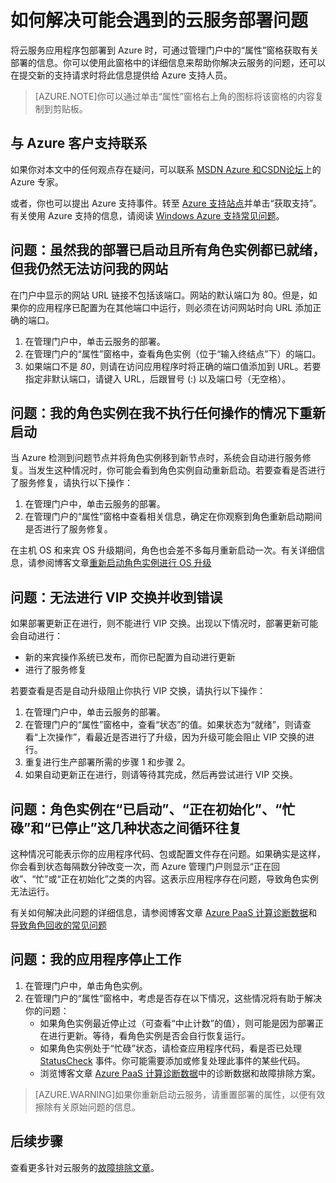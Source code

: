 <properties 
 pageTitle="解决云服务部署问题 | Windows Azure" 
 description="将云服务部署到 Azure 时，你可能会遇到几个常见问题。本文提供了部分问题的解决方案。" 
   services="cloud-services"
   documentationCenter=""
   authors="Thraka"
   manager="msmets"
   editor=""
   tags="top-support-issue"/>
<tags 
   ms.service="cloud-services"
   ms.date="10/14/2015"
   wacn.date="11/12/2015" />

# 如何解决可能会遇到的云服务部署问题

将云服务应用程序包部署到 Azure 时，可通过管理门户中的“属性”窗格获取有关部署的信息。你可以使用此窗格中的详细信息来帮助你解决云服务的问题，还可以在提交新的支持请求时将此信息提供给 Azure 支持人员。

> [AZURE.NOTE]你可以通过单击“属性”窗格右上角的图标将该窗格的内容复制到剪贴板。

## 与 Azure 客户支持联系

如果你对本文中的任何观点存在疑问，可以联系 [MSDN Azure 和CSDN论坛](/support/forums/)上的 Azure 专家。

或者，你也可以提出 Azure 支持事件。转至 [Azure 支持站点](/support/)并单击“获取支持”。有关使用 Azure 支持的信息，请阅读 [Windows Azure 支持常见问题](/support/faq/)。



## 问题：虽然我的部署已启动且所有角色实例都已就绪，但我仍然无法访问我的网站

在门户中显示的网站 URL 链接不包括该端口。网站的默认端口为 80。但是，如果你的应用程序已配置为在其他端口中运行，则必须在访问网站时向 URL 添加正确的端口。

1. 在管理门户中，单击云服务的部署。
2. 在管理门户的“属性”窗格中，查看角色实例（位于“输入终结点”下）的端口。
3. 如果端口不是 *80*，则请在访问应用程序时将正确的端口值添加到 URL。若要指定非默认端口，请键入 URL，后跟冒号 (:) 以及端口号（无空格）。

## 问题：我的角色实例在我不执行任何操作的情况下重新启动

当 Azure 检测到问题节点并将角色实例移到新节点时，系统会自动进行服务修复。当发生这种情况时，你可能会看到角色实例自动重新启动。若要查看是否进行了服务修复，请执行以下操作：

1. 在管理门户中，单击云服务的部署。
2. 在管理门户的“属性”窗格中查看相关信息，确定在你观察到角色重新启动期间是否进行了服务修复。

在主机 OS 和来宾 OS 升级期间，角色也会差不多每月重新启动一次。有关详细信息，请参阅博客文章[重新启动角色实例进行 OS 升级](http://blogs.msdn.com/b/jarrettr/archive/2012/09/19/role-instance-restarts-due-to-os-upgrades.aspx)

## 问题：无法进行 VIP 交换并收到错误

如果部署更新正在进行，则不能进行 VIP 交换。出现以下情况时，部署更新可能会自动进行：

* 新的来宾操作系统已发布，而你已配置为自动进行更新
* 进行了服务修复

若要查看是否是自动升级阻止你执行 VIP 交换，请执行以下操作：

1. 在管理门户中，单击云服务的部署。
2. 在管理门户的“属性”窗格中，查看“状态”的值。如果状态为“就绪”，则请查看“上次操作”，看最近是否进行了升级，因为升级可能会阻止 VIP 交换的进行。
3. 重复进行生产部署所需的步骤 1 和步骤 2。
4. 如果自动更新正在进行，则请等待其完成，然后再尝试进行 VIP 交换。

## 问题：角色实例在“已启动”、“正在初始化”、“忙碌”和“已停止”这几种状态之间循环往复

这种情况可能表示你的应用程序代码、包或配置文件存在问题。如果确实是这样，你会看到状态每隔数分钟改变一次，而 Azure 管理门户则显示“正在回收”、“忙”或“正在初始化”之类的内容。这表示应用程序存在问题，导致角色实例无法运行。

有关如何解决此问题的详细信息，请参阅博客文章 [Azure PaaS 计算诊断数据]和[导致角色回收的常见问题](/documentation/articles/cloud-services-troubleshoot-common-issues-which-cause-roles-recycle)

## 问题：我的应用程序停止工作

1. 在管理门户中，单击角色实例。
2. 在管理门户的“属性”窗格中，考虑是否存在以下情况，这些情况将有助于解决你的问题：
   * 如果角色实例最近停止过（可查看“中止计数”的值），则可能是因为部署正在进行更新。等待，看角色实例是否会自行恢复运行。
   * 如果角色实例处于“忙碌”状态，请检查应用程序代码，看是否已处理 [StatusCheck](https://msdn.microsoft.com/zh-cn/library/microsoft.windowsazure.serviceruntime.roleenvironment.statuscheck) 事件。你可能需要添加或修复处理此事件的某些代码。
   * 浏览博客文章 [Azure PaaS 计算诊断数据]中的诊断数据和故障排除方案。

>[AZURE.WARNING]如果你重新启动云服务，请重置部署的属性，以便有效擦除有关原始问题的信息。

## 后续步骤

查看更多针对云服务的[故障排除文章](https://azure.microsoft.com/zh-cn/documentation/articles/?tag=top-support-issue&service=cloud-services?tag=top-support-issue&service=cloud-services)。


[Azure PaaS 计算诊断数据]: http://blogs.msdn.com/b/kwill/archive/2013/08/09/windows-azure-paas-compute-diagnostics-data.aspx

<!---HONumber=79-->